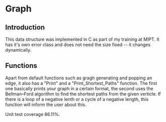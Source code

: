 # Graph
## Introduction
This data structure was implemented in C as part of my training at MIPT. It has it's own error class and does not need the size fixed -- it changes dynamically.

## Functions
Apart from default functions such as gragh generating and popping an edge, it also has a "Print" and a "Print_Shortest_Paths" function. The first one basically prints your graph in a certain format, the second uses the Bellman–Ford algorithm to find the shortest paths from the given verticle. If there is a loop of a negative lenth or a cycle of a negative length, this function will inform the user about this. 

Unit test coverage 86.11%.
